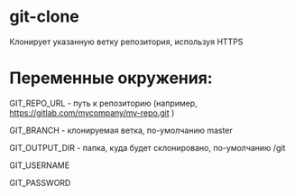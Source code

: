 # git-clone

Клонирует указанную ветку репозитория, используя HTTPS

# Переменные окружения:

GIT_REPO_URL - путь к репозиторию (например, https://gitlab.com/mycompany/my-repo.git )

GIT_BRANCH - клонируемая ветка, по-умолчанию master

GIT_OUTPUT_DIR - папка, куда будет склонировано, по-умолчанию /git

GIT_USERNAME

GIT_PASSWORD
